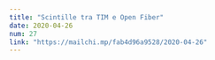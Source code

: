 ```yaml
---
title: "Scintille tra TIM e Open Fiber"
date: 2020-04-26
num: 27
link: "https://mailchi.mp/fab4d96a9528/2020-04-26"
---
```

